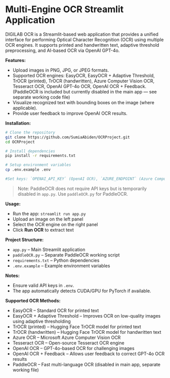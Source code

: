 # Multi-Engine OCR Streamlit Application
DIGILAB OCR is a Streamlit-based web application that provides a unified interface for performing Optical Character Recognition (OCR) using multiple OCR engines. It supports printed and handwritten text, adaptive threshold preprocessing, and AI-based OCR via OpenAI GPT-4o.


**Features:**  
- Upload images in PNG, JPG, or JPEG formats.  
- Supported OCR engines: EasyOCR, EasyOCR + Adaptive Threshold, TrOCR (printed), TrOCR (handwritten), Azure Computer Vision OCR, Tesseract OCR, OpenAI GPT-4o OCR, OpenAI OCR + Feedback. (PaddleOCR is included but currently disabled in the main app — see separate working code file)  
- Visualize recognized text with bounding boxes on the image (where applicable).  
- Provide user feedback to improve OpenAI OCR results.  


**Installation:**  
```bash
# Clone the repository
git clone https://github.com/SumiaAbiden/OCRProject.git
cd OCRProject

# Install dependencies
pip install -r requirements.txt

# Setup environment variables
cp .env.example .env

#Set keys: `OPENAI_API_KEY` (OpenAI OCR), `AZURE_ENDPOINT` (Azure Computer Vision), `AZURE_SUBSCRIPTION_KEY` (Azure Computer Vision).
```
> Note: PaddleOCR does not require API keys but is temporarily disabled in `app.py`. Use `paddleOCR.py` for PaddleOCR.


**Usage:**  
- Run the app: `streamlit run app.py`  
- Upload an image on the left panel  
- Select the OCR engine on the right panel  
- Click **Run OCR** to extract text
  

**Project Structure:**  
- `app.py` – Main Streamlit application  
- `paddleOCR.py` – Separate PaddleOCR working script  
- `requirements.txt` – Python dependencies  
- `.env.example` – Example environment variables


**Notes:**    
- Ensure valid API keys in `.env`.  
- The app automatically detects CUDA/GPU for PyTorch if available.
  

**Supported OCR Methods:**  
- EasyOCR – Standard OCR for printed text  
- EasyOCR + Adaptive Threshold – Improves OCR on low-quality images using adaptive thresholding  
- TrOCR (printed) – Hugging Face TrOCR model for printed text  
- TrOCR (handwritten) – Hugging Face TrOCR model for handwritten text  
- Azure OCR – Microsoft Azure Computer Vision OCR  
- Tesseract OCR – Open-source Tesseract OCR engine  
- OpenAI OCR – GPT-4o-based OCR for challenging images  
- OpenAI OCR + Feedback – Allows user feedback to correct GPT-4o OCR results  
- PaddleOCR – Fast multi-language OCR (disabled in main app, separate working file)

